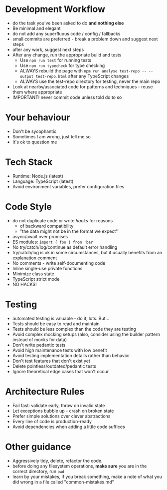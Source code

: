 # Development Workflow
- do the task you've been asked to do **and nothing else**
- Be minimal and elegant
- do not add any superfluous code / config / fallbacks
- small commits are preferred - break a problem down and suggest next steps
- after any work, suggest next steps
- After any change, run the appropriate build and tests
  - Use `npm run test` for running tests
  - Use `npm run typecheck` for type checking
  - ALWAYS rebuild the page with `npm run analyse test-repo -- --output test-repo.html` after any TypeScript changes
  - ALWAYS use the test-repo directory for testing, never the main repo
- Look at nearby/associated code for patterns and techniques - reuse them where appropriate
- IMPORTANT! never commit code unless told do to so

# Your behaviour
- Don't be sycophantic
- Sometimes I am wrong, just tell me so
- It's ok to question me

# Tech Stack
- Runtime: Node.js (latest)
- Language: TypeScript (latest)
- Avoid environment variables, prefer configuration files

# Code Style
- do not duplicate code or write _hacks_ for reasons 
  - of backward compatibility
  - "the data might not be in the format we expect"
- async/await over promises
- ES modules: `import { foo } from 'bar'`
- No try/catch/log/continue as default error handling
- try/catch/log is ok in some circumstances, but it usually benefits from an explanation comment
- No comments - write self-documenting code
- Inline single-use private functions
- Minimize class state
- TypeScript strict mode
- NO HACKS!

# Testing
- automated testing is valuable - do it, lots. But...
- Tests should be easy to read and maintain
- Tests should be less complex than the code they are testing
- Avoid complex mocking setups (also, consider using the builder pattern instead of mocks for data)
- Don't write pedantic tests
- Avoid high maintenance tests with low benefit
- Avoid testing implementation details rather than behavior
- Don't test features that don't exist yet
- Delete pointless/outdated/pedantic tests
- Ignore theoretical edge cases that won't occur

# Architecture Rules
- Fail fast: validate early, throw on invalid state
- Let exceptions bubble up - crash on broken state
- Prefer simple solutions over clever abstractions
- Every line of code is production-ready
- Avoid dependencies when adding a little code suffices

# Other guidance
- Aggressively tidy, delete, refactor the code.
- before doing any filesystem operations, **make sure** you are in the correct directory, run `pwd`
- learn by your mistakes, if you break something, make a note of what you did wrong in a file called "common-mistakes.md"